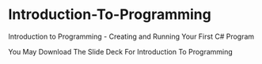 
# Introduction-To-Programming
Introduction to Programming - Creating and Running Your First C# Program

You May Download The Slide Deck For Introduction To Programming 
